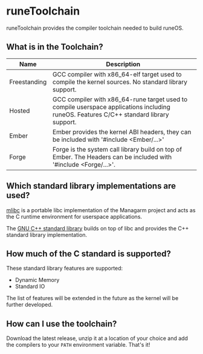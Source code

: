 # runeToolchain

runeToolchain provides the compiler toolchain needed to build runeOS.

## What is in the Toolchain?

| Name         | Description                                                                                                                            |
|--------------|----------------------------------------------------------------------------------------------------------------------------------------|
| Freestanding | GCC compiler with x86_64-elf target used to compile the kernel sources. No standard library support.                                   |
| Hosted       | GCC compiler with x86_64-rune target used to compile userspace applications including runeOS. Features C/C++ standard library support. |
| Ember        | Ember provides the kernel ABI headers, they can be included with '#include <Ember/...>'                                                |
| Forge        | Forge is the system call library build on top of Ember. The Headers can be included with '#include <Forge/...>'.                       |

## Which standard library implementations are used?

[mlibc](https://github.com/managarm/mlibc) is a portable libc implementation of the Managarm project and acts as the
C runtime environment for userspace applications.

The [GNU C++ standard library](https://gcc.gnu.org/onlinedocs/libstdc++/) builds on top of libc and provides the
C++ standard library implementation.

## How much of the C standard is supported?

These standard library features are supported:

- Dynamic Memory
- Standard IO

The list of features will be extended in the future as the kernel will be further developed.

## How can I use the toolchain?

Download the latest release, unzip it at a location of your choice and add the compilers to your 
`PATH` environment variable. That's it!
